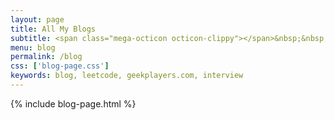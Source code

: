 ```yaml
---
layout: page
title: All My Blogs
subtitle: <span class="mega-octicon octicon-clippy"></span>&nbsp;&nbsp; Take notes about everything new
menu: blog
permalink: /blog
css: ['blog-page.css']
keywords: blog, leetcode, geekplayers.com, interview
---
```

{% include blog-page.html %}